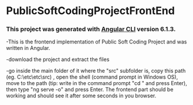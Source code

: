 # PublicSoftCodingProjectFrontEnd

### This project was generated with [Angular CLI](https://github.com/angular/angular-cli) version 6.1.3.

-This is the frontend implementation of Public Soft Coding Project and was written in Angular.

-download the project and extract the files

-go inside the main folder of it where the "src" subfolder is, copy this path (eg. C:\etc\etc\src) , open the shell (command prompt in Windows OS), move to the path (tip: write in the command prompt "cd <path>" and press Enter), then type "ng serve -o" and press Enter. The frontend part should be working and should see it after some seconds in you browser.


